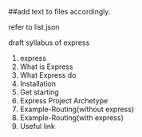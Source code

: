 ##add text to files accordingly.

refer to list.json

draft syllabus of express
1. express
2. What is Express
3. What Express do
4. Installation
5. Get starting
6. Express Project Archetype
7. Example-Routing(without express)
8. Example-Routing(with express)
9. Useful link
